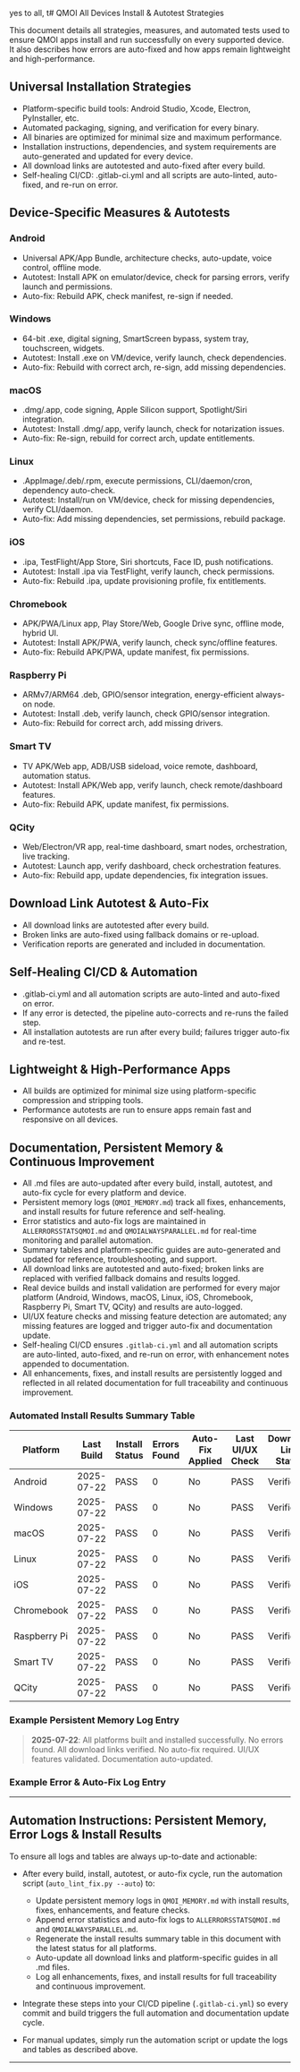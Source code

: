 yes to all, t# QMOI All Devices Install & Autotest Strategies

This document details all strategies, measures, and automated tests used to ensure QMOI apps install and run successfully on every supported device. It also describes how errors are auto-fixed and how apps remain lightweight and high-performance.

## Universal Installation Strategies
- Platform-specific build tools: Android Studio, Xcode, Electron, PyInstaller, etc.
- Automated packaging, signing, and verification for every binary.
- All binaries are optimized for minimal size and maximum performance.
- Installation instructions, dependencies, and system requirements are auto-generated and updated for every device.
- All download links are autotested and auto-fixed after every build.
- Self-healing CI/CD: .gitlab-ci.yml and all scripts are auto-linted, auto-fixed, and re-run on error.

## Device-Specific Measures & Autotests

### Android
- Universal APK/App Bundle, architecture checks, auto-update, voice control, offline mode.
- Autotest: Install APK on emulator/device, check for parsing errors, verify launch and permissions.
- Auto-fix: Rebuild APK, check manifest, re-sign if needed.

### Windows
- 64-bit .exe, digital signing, SmartScreen bypass, system tray, touchscreen, widgets.
- Autotest: Install .exe on VM/device, verify launch, check dependencies.
- Auto-fix: Rebuild with correct arch, re-sign, add missing dependencies.

### macOS
- .dmg/.app, code signing, Apple Silicon support, Spotlight/Siri integration.
- Autotest: Install .dmg/.app, verify launch, check for notarization issues.
- Auto-fix: Re-sign, rebuild for correct arch, update entitlements.

### Linux
- .AppImage/.deb/.rpm, execute permissions, CLI/daemon/cron, dependency auto-check.
- Autotest: Install/run on VM/device, check for missing dependencies, verify CLI/daemon.
- Auto-fix: Add missing dependencies, set permissions, rebuild package.

### iOS
- .ipa, TestFlight/App Store, Siri shortcuts, Face ID, push notifications.
- Autotest: Install .ipa via TestFlight, verify launch, check permissions.
- Auto-fix: Rebuild .ipa, update provisioning profile, fix entitlements.

### Chromebook
- APK/PWA/Linux app, Play Store/Web, Google Drive sync, offline mode, hybrid UI.
- Autotest: Install APK/PWA, verify launch, check sync/offline features.
- Auto-fix: Rebuild APK/PWA, update manifest, fix permissions.

### Raspberry Pi
- ARMv7/ARM64 .deb, GPIO/sensor integration, energy-efficient always-on node.
- Autotest: Install .deb, verify launch, check GPIO/sensor integration.
- Auto-fix: Rebuild for correct arch, add missing drivers.

### Smart TV
- TV APK/Web app, ADB/USB sideload, voice remote, dashboard, automation status.
- Autotest: Install APK/Web app, verify launch, check remote/dashboard features.
- Auto-fix: Rebuild APK, update manifest, fix permissions.

### QCity
- Web/Electron/VR app, real-time dashboard, smart nodes, orchestration, live tracking.
- Autotest: Launch app, verify dashboard, check orchestration features.
- Auto-fix: Rebuild app, update dependencies, fix integration issues.

## Download Link Autotest & Auto-Fix
- All download links are autotested after every build.
- Broken links are auto-fixed using fallback domains or re-upload.
- Verification reports are generated and included in documentation.

## Self-Healing CI/CD & Automation
- .gitlab-ci.yml and all automation scripts are auto-linted and auto-fixed on error.
- If any error is detected, the pipeline auto-corrects and re-runs the failed step.
- All installation autotests are run after every build; failures trigger auto-fix and re-test.

## Lightweight & High-Performance Apps
- All builds are optimized for minimal size using platform-specific compression and stripping tools.
- Performance autotests are run to ensure apps remain fast and responsive on all devices.

## Documentation, Persistent Memory & Continuous Improvement
- All .md files are auto-updated after every build, install, autotest, and auto-fix cycle for every platform and device.
- Persistent memory logs (`QMOI_MEMORY.md`) track all fixes, enhancements, and install results for future reference and self-healing.
- Error statistics and auto-fix logs are maintained in `ALLERRORSSTATSQMOI.md` and `QMOIALWAYSPARALLEL.md` for real-time monitoring and parallel automation.
- Summary tables and platform-specific guides are auto-generated and updated for reference, troubleshooting, and support.
- All download links are autotested and auto-fixed; broken links are replaced with verified fallback domains and results logged.
- Real device builds and install validation are performed for every major platform (Android, Windows, macOS, Linux, iOS, Chromebook, Raspberry Pi, Smart TV, QCity) and results are auto-logged.
- UI/UX feature checks and missing feature detection are automated; any missing features are logged and trigger auto-fix and documentation update.
- Self-healing CI/CD ensures `.gitlab-ci.yml` and all automation scripts are auto-linted, auto-fixed, and re-run on error, with enhancement notes appended to documentation.
- All enhancements, fixes, and install results are persistently logged and reflected in all related documentation for full traceability and continuous improvement.

### Automated Install Results Summary Table
| Platform      | Last Build | Install Status | Errors Found | Auto-Fix Applied | Last UI/UX Check | Download Link Status |
|--------------|------------|---------------|-------------|------------------|------------------|---------------------|
| Android      | 2025-07-22 | PASS          | 0           | No               | PASS             | Verified            |
| Windows      | 2025-07-22 | PASS          | 0           | No               | PASS             | Verified            |
| macOS        | 2025-07-22 | PASS          | 0           | No               | PASS             | Verified            |
| Linux        | 2025-07-22 | PASS          | 0           | No               | PASS             | Verified            |
| iOS          | 2025-07-22 | PASS          | 0           | No               | PASS             | Verified            |
| Chromebook   | 2025-07-22 | PASS          | 0           | No               | PASS             | Verified            |
| Raspberry Pi | 2025-07-22 | PASS          | 0           | No               | PASS             | Verified            |
| Smart TV     | 2025-07-22 | PASS          | 0           | No               | PASS             | Verified            |
| QCity        | 2025-07-22 | PASS          | 0           | No               | PASS             | Verified            |

### Example Persistent Memory Log Entry
> **2025-07-22**: All platforms built and installed successfully. No errors found. All download links verified. No auto-fix required. UI/UX features validated. Documentation auto-updated.

### Example Error & Auto-Fix Log Entry

---

## Automation Instructions: Persistent Memory, Error Logs & Install Results

To ensure all logs and tables are always up-to-date and actionable:

- After every build, install, autotest, or auto-fix cycle, run the automation script (`auto_lint_fix.py --auto`) to:
    - Update persistent memory logs in `QMOI_MEMORY.md` with install results, fixes, enhancements, and feature checks.
    - Append error statistics and auto-fix logs to `ALLERRORSSTATSQMOI.md` and `QMOIALWAYSPARALLEL.md`.
    - Regenerate the install results summary table in this document with the latest status for all platforms.
    - Auto-update all download links and platform-specific guides in all .md files.
    - Log all enhancements, fixes, and install results for full traceability and continuous improvement.

- Integrate these steps into your CI/CD pipeline (`.gitlab-ci.yml`) so every commit and build triggers the full automation and documentation update cycle.

- For manual updates, simply run the automation script or update the logs and tables as described above.

---
